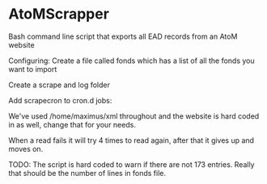 # AtoMScrapper
Bash command line script that exports all EAD records from an AtoM website

Configuring:
Create a file called fonds which has a list of all the fonds you want to import

Create a scrape and log folder

Add scrapecron to cron.d jobs:

We've used /home/maximus/xml throughout and the website is hard coded in as well, change that for your needs.

When a read fails it will try 4 times to read again, after that it gives up and moves on.  

TODO:
The script is hard coded to warn if there are not 173 entries.  Really that should be the number of lines in fonds file.
